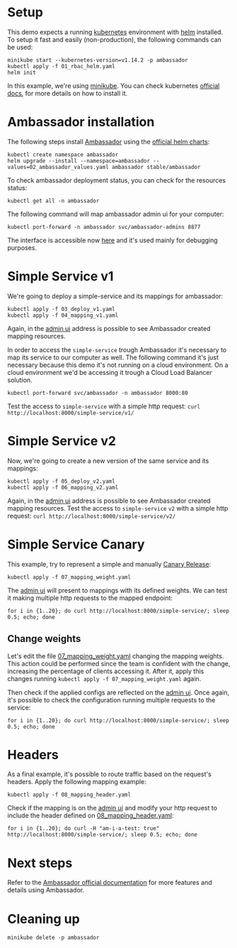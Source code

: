 # Setup

This demo expects a running [kubernetes](https://kubernetes.io) environment with [helm](https://helm.sh) installed. To setup it fast and easily (non-production), the following commands can be used: 

```
minikube start --kubernetes-version=v1.14.2 -p ambassador
kubectl apply -f 01_rbac_helm.yaml
helm init
```
In this example, we're using [minikube](https://github.com/kubernetes/minikube). You can check kubernetes [official docs](https://kubernetes.io/docs/tasks/tools/install-minikube/), for more details on how to install it.

# Ambassador installation

The following steps install [Ambassador](https://www.getambassador.io/) using the [official helm charts](https://github.com/helm/charts/tree/master/stable/ambassador):

```
kubectl create namespace ambassador
helm upgrade --install --namespace=ambassador --values=02_ambassador_values.yaml ambassador stable/ambassador
```

To check ambassador deployment status, you can check for the resources status:

```
kubectl get all -n ambassador
```

The following command will map ambassador admin ui for your computer:
```
kubectl port-forward -n ambassador svc/ambassador-admins 8877
```

The interface is accessible now [here](http://localhost:8877/ambassador/v0/diag/) and it's used mainly for debugging purposes.

# Simple Service v1

We're going to deploy a simple-service and its mappings for ambassador:

```
kubectl apply -f 03_deploy_v1.yaml
kubectl apply -f 04_mapping_v1.yaml
```

Again, in the [admin ui](http://localhost:8877/ambassador/v0/diag/) address is possible to see Ambassador created mapping resources.

In order to access the `simple-service` trough Ambassador it's necessary to map its service to our computer as well. The following command it's just necessary because this demo it's not running on a cloud environment. On a cloud environment we'd be accessing it trough a Cloud Load Balancer solution.

```
kubectl port-forward svc/ambassador -n ambassador 8000:80
```

Test the access to `simple-service` with a simple http request: `curl http://localhost:8000/simple-service/v1/`

# Simple Service v2

Now, we're going to create a new version of the same service and its mappings:

```
kubectl apply -f 05_deploy_v2.yaml
kubectl apply -f 06_mapping_v2.yaml
```

Again, in the [admin ui](http://localhost:8877/ambassador/v0/diag/) address is possible to see Ambassador created mapping resources.
Test the access to `simple-service` `v2` with a simple http request: `curl http://localhost:8000/simple-service/v2/`

# Simple Service Canary

This example, try to represent a simple and manually [Canary Release](https://martinfowler.com/bliki/CanaryRelease.html):

```
kubectl apply -f 07_mapping_weight.yaml
```

The [admin ui](http://localhost:8877/ambassador/v0/diag/) will present to mappings with its defined weights. We can test it making multiple http requests to the mapped endpoint:
```
for i in {1..20}; do curl http://localhost:8000/simple-service/; sleep 0.5; echo; done
```

## Change weights

Let's edit the file [07_mapping_weight.yaml](./07_mapping_weight.yaml) changing the mapping weights. This action could be performed since the team is confident with the change, increasing the percentage of clients accessing it. After it, apply this changes running `kubectl apply -f 07_mapping_weight.yaml` again.

Then check if the applied configs are reflected on the [admin ui](http://localhost:8877/ambassador/v0/diag/). Once again, it's possible to check the configuration running multiple requests to the service:

```
for i in {1..20}; do curl http://localhost:8000/simple-service/; sleep 0.5; echo; done
```

# Headers

As a final example, it's possible to route traffic based on the request's headers. Apply the following mapping example:

```
kubectl apply -f 08_mapping_header.yaml
```

Check if the mapping is on the [admin ui](http://localhost:8877/ambassador/v0/diag/) and modify your http request to include the header defined on [08_mapping_header.yaml](./08_mapping_header.yaml):

```
for i in {1..20}; do curl -H "am-i-a-test: true" http://localhost:8000/simple-service/; sleep 0.5; echo; done
```

# Next steps

Refer to the [Ambassador official documentation](https://www.getambassador.io/docs) for more features and details using Ambassador.

# Cleaning up

```
minikube delete -p ambassador
```
